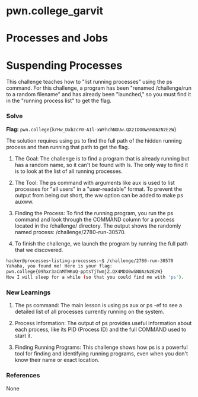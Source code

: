 # pwn.college_garvit
# Processes and Jobs

# Suspending Processes
This challenge teaches how to "list running processes" using the ps command. For this challenge, a program has been "renamed /challenge/run to a random filename" and has already been "launched," so you must find it in the "running process list" to get the flag.

### Solve
**Flag:** `pwn.college{krHw_DxbzcY0-AIl-xWFhchNDUw.QXzIDO0wSN0AzNzEzW}`

The solution requires using ps to find the full path of the hidden running process and then running that path to get the flag.

1. The Goal: The challenge is to find a program that is already running but has a random name, so it can't be found with ls. The only way to find it is to look at the list of all running processes.

2. The Tool: The ps command with arguments like aux is used to list processes for "all users" in a "user-readable" format. To prevent the output from being cut short, the ww option can be added to make ps auxww.

3. Finding the Process: To find the running program, you run the ps command and look through the COMMAND column for a process located in the /challenge/ directory.
The output shows the randomly named process: /challenge/2780-run-30570.

4. To finish the challenge, we launch the program by running the full path that we discovered.


```bash
hacker@processes~listing-processes:~$ /challenge/2780-run-30570
Yahaha, you found me! Here is your flag:
pwn.college{09hxr3aCnMTWKoQ-pptsTjTwmjZ.QX4MDO0wSN0AzNzEzW}
Now I will sleep for a while (so that you could find me with 'ps').
```
    
### New Learnings
1. The ps command: The main lesson is using ps aux or ps -ef to see a detailed list of all processes currently running on the system.

2. Process Information: The output of ps provides useful information about each process, like its PID (Process ID) and the full COMMAND used to start it.

3. Finding Running Programs: This challenge shows how ps is a powerful tool for finding and identifying running programs, even when you don't know their name or exact location.

### References 
None